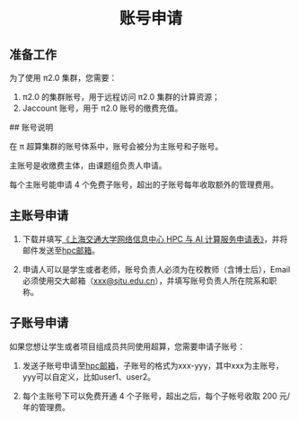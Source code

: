 # <center>账号申请</center>

## 准备工作

为了使用 π2.0 集群，您需要：

1. π2.0 的集群账号，用于远程访问 π2.0 集群的计算资源；
2. Jaccount 账号，用于 π2.0 账号的缴费充值。

## 账号说明

在 π 超算集群的账号体系中，账号会被分为主账号和子账号。

主账号是收缴费主体，由课题组负责人申请。

每个主账号能申请 4 个免费子账号，超出的子账号每年收取额外的管理费用。



## 主账号申请

1. 下载并填写[《上海交通大学网络信息中心 HPC 与 AI 计算服务申请表》](https://net.sjtu.edu.cn/application.docx)，并将邮件发送至[hpc邮箱](mailto:hpc@sjtu.edu.cn)。

2. 申请人可以是学生或者老师，账号负责人必须为在校教师（含博士后），Email 必须使用交大邮箱（xxx@sjtu.edu.cn），并填写账号负责人所在院系和职称。

## 子账号申请
 
如果您想让学生或者项目组成员共同使用超算，您需要申请子账号：

1. 发送子账号申请至[hpc邮箱](mailto:hpc@sjtu.edu.cn)，子账号的格式为xxx-yyy，其中xxx为主账号，yyy可以自定义，比如user1、user2。

2. 每个主账号下可以免费开通 4 个子账号，超出之后，每个子帐号收取 200 元/年的管理费。
